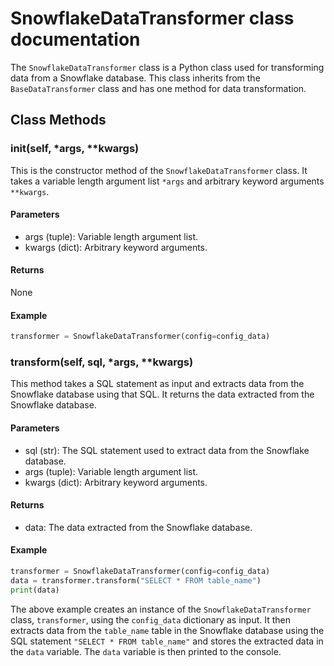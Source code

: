 # SnowflakeDataTransformer class documentation

The `SnowflakeDataTransformer` class is a Python class used for transforming data from a Snowflake database. This class inherits from the `BaseDataTransformer` class and has one method for data transformation.

## Class Methods

### __init__(self, *args, **kwargs)

This is the constructor method of the `SnowflakeDataTransformer` class. It takes a variable length argument list `*args` and arbitrary keyword arguments `**kwargs`.

#### Parameters

* args (tuple): Variable length argument list.
* kwargs (dict): Arbitrary keyword arguments.

#### Returns

None

#### Example

```python
transformer = SnowflakeDataTransformer(config=config_data)
```

### transform(self, sql, *args, **kwargs)

This method takes a SQL statement as input and extracts data from the Snowflake database using that SQL. It returns the data extracted from the Snowflake database.

#### Parameters

* sql (str): The SQL statement used to extract data from the Snowflake database.
* args (tuple): Variable length argument list.
* kwargs (dict): Arbitrary keyword arguments.

#### Returns

* data: The data extracted from the Snowflake database.

#### Example

```python
transformer = SnowflakeDataTransformer(config=config_data)
data = transformer.transform("SELECT * FROM table_name")
print(data)
```

The above example creates an instance of the `SnowflakeDataTransformer` class, `transformer`, using the `config_data` dictionary as input. It then extracts data from the `table_name` table in the Snowflake database using the SQL statement `"SELECT * FROM table_name"` and stores the extracted data in the `data` variable. The `data` variable is then printed to the console.